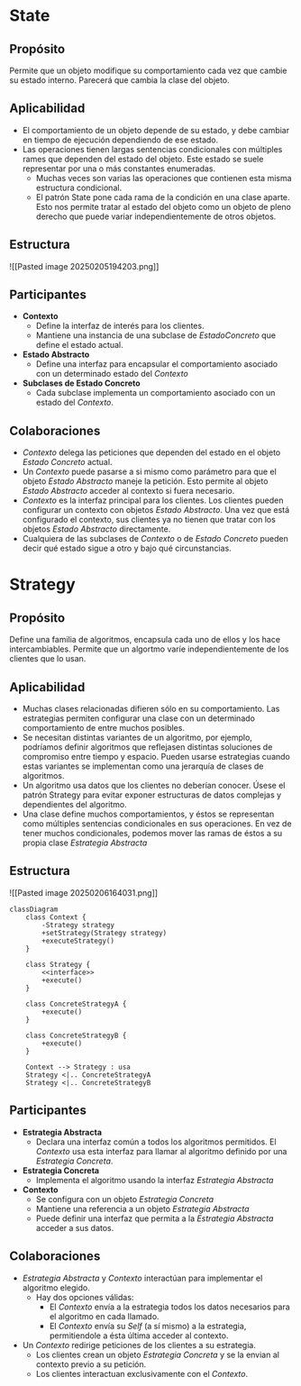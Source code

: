 # State

## Propósito
Permite que un objeto modifique su comportamiento cada vez que cambie su estado interno. Parecerá que cambia la clase del objeto. 

## Aplicabilidad
- El comportamiento de un objeto depende de su estado, y debe cambiar en tiempo de ejecución dependiendo de ese estado.
- Las operaciones tienen largas sentencias condicionales con múltiples rames que dependen del estado del objeto. Este estado se suele representar por una o más constantes enumeradas. 
	- Muchas veces son varias las operaciones que contienen esta misma estructura condicional. 
	- El patrón State pone cada rama de la condición en una clase aparte. Esto nos permite tratar al estado del objeto como un objeto de pleno derecho que puede variar independientemente de otros objetos.

## Estructura
![[Pasted image 20250205194203.png]]

## Participantes
- **Contexto**
	- Define la interfaz de interés para los clientes.
	- Mantiene una instancia de una subclase de *EstadoConcreto* que define el estado actual.
- **Estado Abstracto**
	- Define una interfaz para encapsular el comportamiento asociado con un determinado estado del *Contexto*
- **Subclases de Estado Concreto**
	- Cada subclase implementa un comportamiento asociado con un estado del *Contexto*.

## Colaboraciones
- *Contexto* delega las peticiones que dependen del estado en el objeto *Estado Concreto* actual.
- Un *Contexto* puede pasarse a si mismo como parámetro para que el objeto *Estado Abstracto* maneje la petición. Esto permite al objeto *Estado Abstracto* acceder al contexto si fuera necesario.
- *Contexto* es la interfaz principal para los clientes. Los clientes pueden configurar un contexto con objetos *Estado Abstracto*. Una vez que está configurado el contexto, sus clientes ya no tienen que tratar con los objetos *Estado Abstracto* directamente.
- Cualquiera de las subclases de *Contexto* o de *Estado Concreto* pueden decir qué estado sigue a otro y bajo qué circunstancias.

# Strategy

## Propósito
Define una familia de algoritmos, encapsula cada uno de ellos y los hace intercambiables. Permite que un algortmo varíe independientemente de los clientes que lo usan. 

## Aplicabilidad
- Muchas clases relacionadas difieren sólo en su comportamiento. Las estrategias permiten configurar una clase con un determinado comportamiento de entre muchos posibles.
- Se necesitan distintas variantes de un algoritmo, por ejemplo, podríamos definir algoritmos que reflejasen distintas soluciones de compromiso entre tiempo y espacio. Pueden usarse estrategias cuando estas variantes se implementan como una jerarquía de clases de algoritmos.
- Un algoritmo usa datos que los clientes no deberían conocer. Úsese el patrón Strategy para evitar exponer estructuras de datos complejas y dependientes del algoritmo.
- Una clase define muchos comportamientos, y éstos se representan como múltiples sentencias condicionales en sus operaciones. En vez de tener muchos condicionales, podemos mover las ramas de éstos a su propia clase *Estrategia Abstracta*

## Estructura
![[Pasted image 20250206164031.png]]
```mermaid
classDiagram
    class Context {
        -Strategy strategy
        +setStrategy(Strategy strategy)
        +executeStrategy()
    }

    class Strategy {
        <<interface>>
        +execute()
    }

    class ConcreteStrategyA {
        +execute()
    }

    class ConcreteStrategyB {
        +execute()
    }

    Context --> Strategy : usa
    Strategy <|.. ConcreteStrategyA
    Strategy <|.. ConcreteStrategyB

```
## Participantes
- **Estrategia Abstracta**
	- Declara una interfaz común a todos los algoritmos permitidos. El *Contexto* usa esta interfaz para llamar al algoritmo definido por una *Estrategia Concreta*.
- **Estrategia Concreta**
	- Implementa el algoritmo usando la interfaz *Estrategia Abstracta*
- **Contexto**
	- Se configura con un objeto *Estrategia Concreta*
	- Mantiene una referencia a un objeto *Estrategia Abstracta*
	- Puede definir una interfaz que permita a la *Estrategia Abstracta* acceder a sus datos.

## Colaboraciones
- *Estrategia Abstracta* y *Contexto* interactúan para implementar el algoritmo elegido.
	- Hay dos opciones válidas:
		- El *Contexto* envía a la estrategia todos los datos necesarios para el algoritmo en cada llamado.
		- El *Contexto* envía su *Self* (a sí mismo) a la estrategia, permitiendole a ésta última acceder al contexto.
- Un *Contexto* redirige peticiones de los clientes a su estrategia. 
	- Los clientes crean un objeto *Estrategia Concreta* y se la envian al contexto previo a su petición. 
	- Los clientes interactuan exclusivamente con el *Contexto*.
